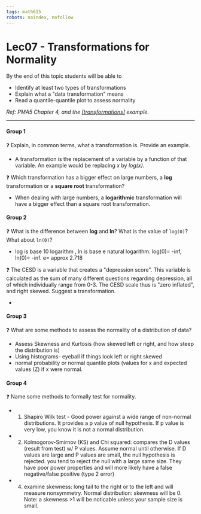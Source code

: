 ```yaml
---
tags: math615
robots: noindex, nofollow
---
```


# Lec07 - Transformations for Normality

By the end of this topic students will be able to 


* Identify at least two types of transformations
* Explain what a "data transformation" means
* Read a quantile-quantile plot to assess normality


_Ref: PMA5 Chapter 4, and the [[transformations]](https://norcalbiostat.github.io/MATH615/lecture/transformations.html) example._

----

#### Group 1
:question: Explain, in common terms, what a transformation is. Provide an example. 
* A transformation is the replacement of a variable by a function of that variable. An example would be replacing *x* by *log(x)*. 

:question: Which transformation has a bigger effect on large numbers, a **log** transformation or a **square root** transformation?
* When dealing with large numbers, a **logarithmic** transformation will have a bigger effect than a square root transformation.

#### Group 2
:question: What is the difference between **log** and **ln**? What is the value of `log(0)`? What about `ln(0)`?
- log is base 10 logarithm , ln is base e natural logarithm. log(0)= -inf, ln(0)= -inf. e= approx 2.718

:question: The CESD is a variable that creates a "depression score". This variable is calculated as the sum of many different questions regarding depression, all of which individually range from 0-3. The CESD scale thus is "zero inflated", and right skewed. Suggest a transformation. 

- 
#### Group 3

:question: What are some methods to assess the normality of a distribution of data? 
- Assess Skewness and Kurtosis (how skewed left or right, and how steep the distribution is)
- Using histograms- eyeball if things look left or right skewed
- normal probability or normal quantile plots (values for x and expected values (Z) if x were normal.



#### Group 4
:question: Name some methods to formally test for normality. 
- 1. Shapiro Wilk test - Good power against a wide range of non-normal distributions. It provides a p value of null hypothesis. If p value is very low, you know it is not a normal distribution. 
- 2. Kolmogorov-Smirnov (KS) and Chi squared: compares the D values (result from test) w/ P values. Assume normal until otherwise. If D values are large and P values are small, the null hypothesis is rejected. you tend to reject the null with a large same size. They have poor power properties and will more likely have a false negative/false positive (type 2 error)
- 4. examine skewness: long tail to the right or to the left and will measure nonsymmetry. Normal distribution: skewness will be 0. Note: a skewness >1 will be noticable unless your sample size is small.



